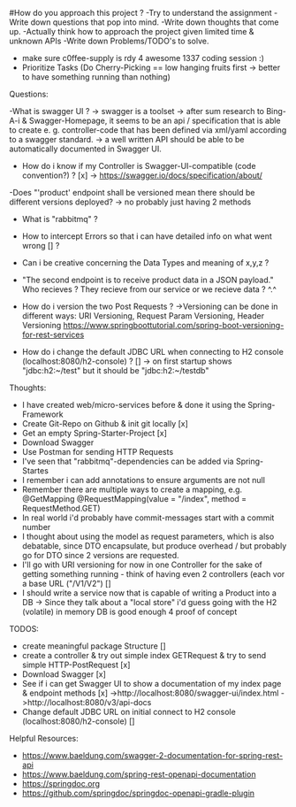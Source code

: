 #How do you approach this project ?
-Try to understand the assignment
-Write down questions that pop into mind.
-Write down thoughts that come up.
-Actually think how to approach the project given limited time & unknown APIs
-Write down Problems/TODO's to solve.
- make sure c0ffee-supply is rdy 4 awesome 1337 coding session :)
- Prioritize Tasks (Do Cherry-Picking == low hanging fruits first -> better to have something running than nothing)

Questions:

-What is swagger UI ?
	-> swagger is a toolset
	-> after sum research to Bing-A-i & Swagger-Homepage, it seems to be an api / specification that is able to create e. g.
		 controller-code that has been defined via xml/yaml according to a swagger standard.
	-> a well written API should be able to be automatically documented in Swagger UI.

- How do i know if my Controller is Swagger-UI-compatible  (code convention?) ? [x]
	-> https://swagger.io/docs/specification/about/

-Does "'product' endpoint shall be versioned mean there should be different versions deployed?
	-> no probably just having 2 methods

- What is "rabbitmq" ?

- How to intercept Errors so that i can have detailed info on what went wrong [] ?


- Can i be creative concerning the Data Types and meaning of  x,y,z ? 

- "The second endpoint is to receive product data in a JSON payload." Who recieves ? They recieve from our service or we recieve data ? ^.^

- How do i version the two Post Requests ?
 ->Versioning can be done in different ways: URI Versioning, Request Param Versioning, Header Versioning
   https://www.springboottutorial.com/spring-boot-versioning-for-rest-services
- How do i change the default JDBC URL when connecting to H2 console (localhost:8080/h2-console) ? []
	-> on first startup shows "jdbc:h2:~/test" but it should be "jdbc:h2:~/testdb"
	 
Thoughts:
- I have created web/micro-services before & done it using the Spring-Framework
- Create Git-Repo on Github & init git locally [x]
- Get an empty Spring-Starter-Project [x]
- Download Swagger
- Use Postman for sending HTTP Requests
- I've seen that "rabbitmq"-dependencies can be added via Spring-Startes
- I remember i can add annotations to ensure arguments are not null
- Remember there are multiple ways to create a mapping, e.g. @GetMapping @RequestMapping(value = "/index", method = RequestMethod.GET)
- In real world i'd probably have commit-messages start with a commit number
- I thought about using the model as request parameters, which is also debatable, since DTO encapsulate, but produce overhead / but probably go for DTO since 2 versions are requested.
- I'll go with URI versioning for now in one Controller for the sake of getting something running - think of having even 2 controllers (each vor a base URL ("/V1/V2") []
- I should write a service now that is capable of writing a Product into a DB
	-> Since they talk about a "local store" i'd guess going with the H2 (volatile) in memory DB is good enough 4 proof of concept

TODOS:
- create meaningful package Structure []
- create a controller & try out simple index GETRequest & try to send simple HTTP-PostRequest [x]
- Download Swagger [x]
- See if i can get Swagger UI to show a documentation of my index page & endpoint methods [x]
	->http://localhost:8080/swagger-ui/index.html
	->http://localhost:8080/v3/api-docs
- Change default JDBC URL on initial connect to H2 console (localhost:8080/h2-console)  []


Helpful Resources:
- https://www.baeldung.com/swagger-2-documentation-for-spring-rest-api
- https://www.baeldung.com/spring-rest-openapi-documentation
- https://springdoc.org
- https://github.com/springdoc/springdoc-openapi-gradle-plugin